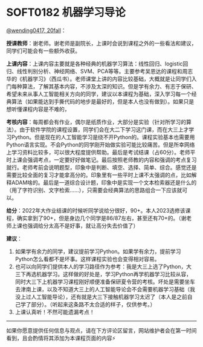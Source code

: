 # SOFT0182 机器学习导论

[@wending0417, 20fall](https://github.com/wending0417)：

**授课教师**：谢老师。谢老师是副院长，上课时会说到课程之外的一些看法和建议，同学们可能会有一些额外收获。

**上课内容**：上课内容主要就是各种经典的机器学习算法：线性回归、logistic回归、线性判别分析、神经网络、SVM、PCA等等。主要参考吴恩达的课程和周志华的《机器学习》（西瓜书）。老师课堂上讲的内容比较基础，大概就是让同学们入门每种算法，了解其基本内容，不涉及太深的知识。但是学有余力、有志于保研、希望未来从事人工智能相关方向的同学，建议以本课程为基础，深入学习每一个经典算法（如果能达到手撕代码的地步是最好的，但是本人也没有做到）。如果只是想听懂课程内容是不难的，

**考核内容**：每周都会有作业，偶尔是纸质作业，大部分是实验（针对所学习的算法）。由于软件学院的课程设置，同学们会在大二下学习这门课，而在大三上才学习Python。但是现在的人工智能学习是绕不开Python的。课程实验基本也需要用Python语言实现。不会Python的同学刚开始做实验可能比较痛苦。但是所幸网络上学习资料比较多，可以很大程度提供帮助。最后是考试结课（占60分）。老师平时上课会强调考点，一定要好好做笔记。最后按照老师教的内容和强调的考点复习就行。老师考前会说明题型，印象中是判断、填空、选择、简单、综合。感觉还是需要比较全面的复习才能拿高分的。印象里有一些平时上课不太强调的点，比如解释ADAM啥的。最后是一道综合设计题，印象中是实现一个文本检索器还是什么的（用了字符识别、文字检索......），只需要会经典算法的思路组合一下应该就可以。

**给分**：2022年大作业结课的时候听同学说给分很好，90+。本人2023选修该课程，确实拿到了90+，但是身边几个同学是86/87左右，甚至还有70+的。（谢老师上课也强调给分太高不是好事，就让高分失去价值了）

**建议**：

1. 如果学有余力的同学，建议提前学习Python。如果学有余力，提前学习Python怎么看都不是坏事。这样课程实验也会变得相对容易。
2. 也可以向同学们提供本人的学习路径作为参考：我是大三上选了Python，大三下再选机器学习。这样做的好处是，学习Python再学机器学习比较从容，同时大三下上机器学习课程刚好顺便准备保研夏令营的考核。坏处是需要坐车去津南上课，以及不知道大三上的人工智能导论会不会需要机器学习基础（我没上过人工智能导论），还有就是大三下接触机器学习太迟了（本人是之前自己学了部分）。（听起来这条路不太合适的样子，仅供参考。）
3. 上课认真听！不然可能遗漏考点！

------

如果你愿意提供任何信息与观点，请在下方评论区留言，网站维护者会在第一时间看到，且会酌情将其添加为本课程页面的内容⚡️